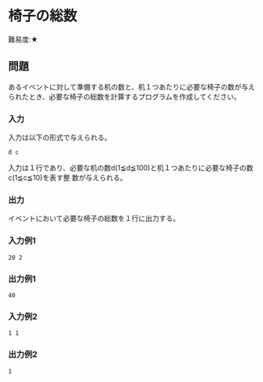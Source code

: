 # 椅子の総数

難易度:★

## 問題
あるイベントに対して準備する机の数と、机１つあたりに必要な椅子の数が与えられたとき、必要な椅子の総数を計算するプログラムを作成してください。

### 入力
入力は以下の形式で与えられる。
```
d c
```

入力は１行であり、必要な机の数d(1≦d≦100)と机１つあたりに必要な椅子の数c(1≦c≦10)を表す整
数が与えられる。

### 出力
イベントにおいて必要な椅子の総数を１行に出力する。
### 入力例1
```
20 2
```


### 出力例1
```
40
```

### 入力例2
```
1 1
```


### 出力例2
```
1
```